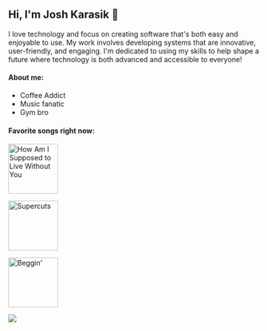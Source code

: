 ## Hi, I'm Josh Karasik 👋

I love technology and focus on creating software that's both easy and enjoyable to use. My work involves developing systems that are innovative, user-friendly, and engaging. I'm dedicated to using my skills to help shape a future where technology is both advanced and accessible to everyone!

#### About me:
* Coffee Addict
* Music fanatic
* Gym bro

#### Favorite songs right now:

<p>
  <a href="https://open.spotify.com/track/3RMe0etCdXtthhQk0cIPluz?si=844b883a95204074">
    <img src="https://github.com/joshuakarasi/joshuakarasi/blob/main/michael%20bolton.jpeg?raw=true" width="100" alt="How Am I Supposed to Live Without You">
  </a>
</p>
<p>
  <a href="https://open.spotify.com/track/4PyMK7Jtuc6l3D0BKogokR?si=05bd37ff7f43477c">
    <img src="https://github.com/joshuakarasi/joshuakarasi/blob/main/jeremy%20zucker.jpeg?raw=true" width="100" alt="Supercuts">
  </a>
</p>
<p>
  <a href="https://open.spotify.com/track/74nEGIzIefJhJ5qX7NeIAz?si=7ae72d95301f43de">
    <img src="https://github.com/joshuakarasi/joshuakarasi/blob/main/beggin.jpeg?raw=true" width="100" alt="Beggin'">
  </a>
</p>





![](https://komarev.com/ghpvc/?username=jioshuakarasik&color=blue)
<!--
**joshuakarasik/joshuakarasik** is a ✨ _special_ ✨ repository because its `README.md` (this file) appears on your GitHub profile.

Here are some ideas to get you started:

- 🔭 I’m currently working on ...
- 🌱 I’m currently learning ...
- 👯 I’m looking to collaborate on ...
- 🤔 I’m looking for help with ...
- 💬 Ask me about ...
- 📫 How to reach me: ...
- 😄 Pronouns: ...
- ⚡ Fun fact: ...
-->
